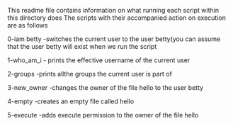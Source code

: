This readme file contains information on what running each script within this directory does
The scripts with their accompanied action on execution are as follows

0-iam betty -switches the current user to the user betty(you can assume that the user betty will exist when we run the script

1-who_am_i - prints the effective username of the current user

2-groups -prints allthe groups the current user is part of

3-new_owner -changes the owner of the file hello to the user betty

4-empty -creates an empty file called hello

5-execute -adds execute permission to the owner of the file hello

